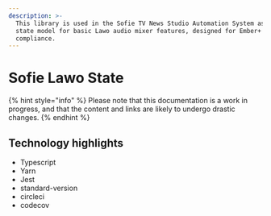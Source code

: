 ```yaml
---
description: >-
  This library is used in the Sofie TV News Studio Automation System as a simple
  state model for basic Lawo audio mixer features, designed for Ember+
  compliance.
---
```


# Sofie Lawo State

{% hint style="info" %}
Please note that this documentation is a work in progress, and that the content and links are likely to undergo drastic changes.
{% endhint %}

## Technology highlights

* Typescript
* Yarn
* Jest
* standard-version
* circleci
* codecov

